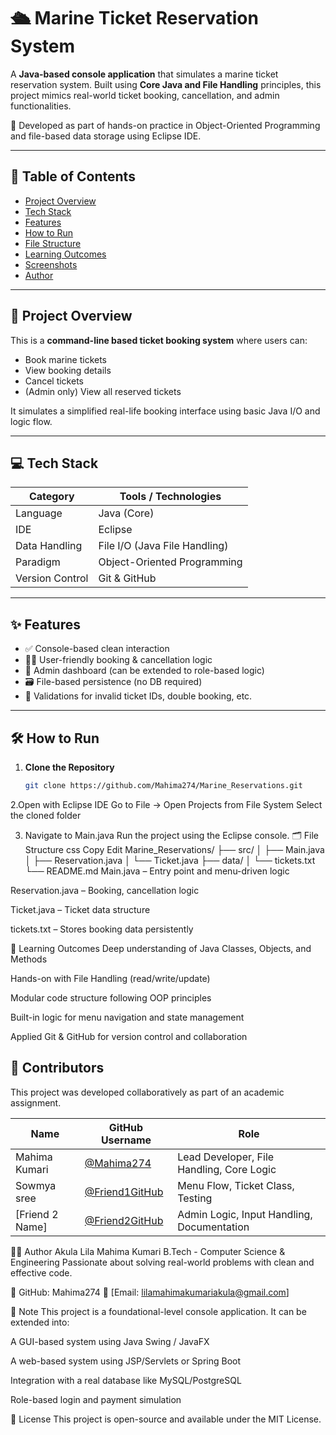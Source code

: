 # 🛳️ Marine Ticket Reservation System

A **Java-based console application** that simulates a marine ticket reservation system. Built using **Core Java and File Handling** principles, this project mimics real-world ticket booking, cancellation, and admin functionalities.

 🚀 Developed as part of hands-on practice in Object-Oriented Programming and file-based data storage using Eclipse IDE.

---

## 📌 Table of Contents

- [Project Overview](#project-overview)
- [Tech Stack](#tech-stack)
- [Features](#features)
- [How to Run](#how-to-run)
- [File Structure](#file-structure)
- [Learning Outcomes](#learning-outcomes)
- [Screenshots](#screenshots)
- [Author](#author)

---

## 📖 Project Overview

This is a **command-line based ticket booking system** where users can:
- Book marine tickets
- View booking details
- Cancel tickets
- (Admin only) View all reserved tickets

It simulates a simplified real-life booking interface using basic Java I/O and logic flow.

---

## 💻 Tech Stack

| Category       | Tools / Technologies           |
|----------------|--------------------------------|
| Language       | Java (Core)                    |
| IDE            | Eclipse                        |
| Data Handling  | File I/O (Java File Handling)  |
| Paradigm       | Object-Oriented Programming    |
| Version Control| Git & GitHub                   |

---

## ✨ Features

- ✅ Console-based clean interaction
- 🧑‍💼 User-friendly booking & cancellation logic
- 🔐 Admin dashboard (can be extended to role-based logic)
- 🗃️ File-based persistence (no DB required)
- 🚫 Validations for invalid ticket IDs, double booking, etc.

---

## 🛠️ How to Run

1. **Clone the Repository**
   ```bash
   git clone https://github.com/Mahima274/Marine_Reservations.git


2.Open with Eclipse IDE
  Go to File → Open Projects from File System
  Select the cloned folder

3. Navigate to Main.java
  Run the project using the Eclipse console.
🗂️ File Structure
css
Copy
Edit
Marine_Reservations/
├── src/
│   ├── Main.java
│   ├── Reservation.java
│   └── Ticket.java
├── data/
│   └── tickets.txt
└── README.md
Main.java – Entry point and menu-driven logic

Reservation.java – Booking, cancellation logic

Ticket.java – Ticket data structure

tickets.txt – Stores booking data persistently

🎯 Learning Outcomes
Deep understanding of Java Classes, Objects, and Methods

Hands-on with File Handling (read/write/update)

Modular code structure following OOP principles

Built-in logic for menu navigation and state management

Applied Git & GitHub for version control and collaboration


## 👥 Contributors

This project was developed collaboratively as part of an academic assignment.

| Name              | GitHub Username         | Role                     |
|-------------------|-------------------------|--------------------------|
| Mahima Kumari     | [@Mahima274](https://github.com/Mahima274) | Lead Developer, File Handling, Core Logic |
| Sowmya sree       | [@Friend1GitHub](#)     | Menu Flow, Ticket Class, Testing |
| [Friend 2 Name]   | [@Friend2GitHub](#)     | Admin Logic, Input Handling, Documentation |


👩‍💻 Author
Akula Lila Mahima Kumari
B.Tech - Computer Science & Engineering
Passionate about solving real-world problems with clean and effective code.

🔗 GitHub: Mahima274
📧 [Email: lilamahimakumariakula@gmail.com]

📌 Note
This project is a foundational-level console application. It can be extended into:

A GUI-based system using Java Swing / JavaFX

A web-based system using JSP/Servlets or Spring Boot

Integration with a real database like MySQL/PostgreSQL

Role-based login and payment simulation

📝 License
This project is open-source and available under the MIT License.

